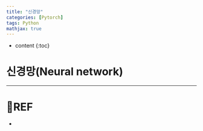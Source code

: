 ```yaml
---
title: "신경망"
categories: [Pytorch]
tags: Python
mathjax: true
---
```


* content
{:toc}
# 신경망(Neural network)



---

# 📌REF

-   

